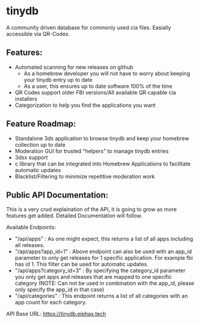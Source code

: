 # tinydb
A community driven database for commonly used cia files. Easially accessible via QR-Codes. 

## Features:
- Automated scanning for new releases on github
   - As a homebrew developer you will not have to worry about keeping your tinydb entry up to date
   - As a user, this ensures up to date software 100% of the time
- QR Codes support older FBI versions/All available QR capable cia installers
- Categorization to help you find the applications you want

## Feature Roadmap:
- Standalone 3ds application to browse tinydb and keep your homebrew collection up to date
- Moderation GUI for trusted "helpers" to manage tinydb entries
- 3dsx support
- c library that can be integrated into Homebrew Applications to facilitate automatic updates
- Blacklist/Filtering to minimize repetitive moderation work

## Public API Documentation: 

This is a very crud explaination of the API, it is going to grow as more features get added. Detailed Documentation will follow.

Available Endpoints:

- "/api/apps" : As one might expect, this returns a list of all apps including all releases. 
- "/api/apps?app_id=1" : Above endpoint can also be used with an app_id parameter to only get releases for 1 specific application. For example fbi has id 1. This filter can be used for automatic updates.
- "/api/apps?category_id=3" : By specifying the category_id parameter you only get apps and releases that are mapped to one specific category (NOTE: Can not be used in combination with the app_id, please only specify the app_id in that case)
- "/api/categories" : This endpoint returns a list of all categories with an app count for each category.

API Base URL: https://tinydb.eiphax.tech
